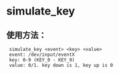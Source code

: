 # simulate_key


## 使用方法：
     simulate_key <event> <key> <value>
     event: /dev/input/eventX
     key: 0-9 (KEY_0 - KEY_9)
     value: 0/1. key down is 1, key up is 0
